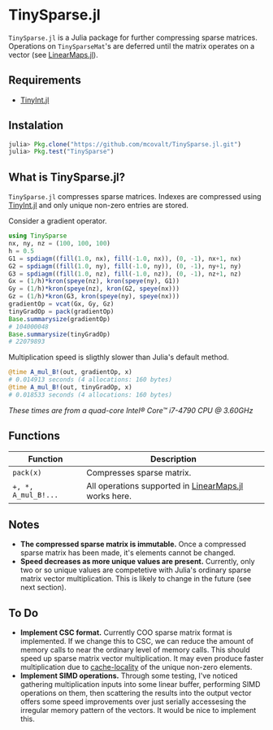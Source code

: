 # TinySparse.jl
`TinySparse.jl` is a Julia package for further compressing sparse matrices. Operations on `TinySparseMat`'s are deferred until the matrix operates on a vector (see [LinearMaps.jl](https://github.com/Jutho/LinearMaps.jl)).

## Requirements
* [TinyInt.jl](https://github.com/mcovalt/TinyInt.jl)

## Instalation
```julia
julia> Pkg.clone("https://github.com/mcovalt/TinySparse.jl.git")
julia> Pkg.test("TinySparse")
```

## What is TinySparse.jl?
`TinySparse.jl` compresses sparse matrices. Indexes are compressed using [TinyInt.jl](https://github.com/mcovalt/TinyInt.jl) and only unique non-zero entries are stored.

Consider a gradient operator.
```julia
using TinySparse
nx, ny, nz = (100, 100, 100)
h = 0.5
G1 = spdiagm((fill(1.0, nx), fill(-1.0, nx)), (0, -1), nx+1, nx)
G2 = spdiagm((fill(1.0, ny), fill(-1.0, ny)), (0, -1), ny+1, ny)
G3 = spdiagm((fill(1.0, nz), fill(-1.0, nz)), (0, -1), nz+1, nz)
Gx = (1/h)*kron(speye(nz), kron(speye(ny), G1))
Gy = (1/h)*kron(speye(nz), kron(G2, speye(nx)))
Gz = (1/h)*kron(G3, kron(speye(ny), speye(nx)))
gradientOp = vcat(Gx, Gy, Gz)
tinyGradOp = pack(gradientOp)
Base.summarysize(gradientOp)
# 104000048
Base.summarysize(tinyGradOp)
# 22079893
```
Multiplication speed is sligthly slower than Julia's default method.
```julia
@time A_mul_B!(out, gradientOp, x)
# 0.014913 seconds (4 allocations: 160 bytes)
@time A_mul_B!(out, tinyGradOp, x)
# 0.018533 seconds (4 allocations: 160 bytes)
```

*These times are from a quad-core Intel® Core™ i7-4790 CPU @ 3.60GHz*

## Functions
Function              | Description
--------------------- | ------------
`pack(x)`             | Compresses sparse matrix.
`+, *, A_mul_B!...`   | All operations supported in [LinearMaps.jl](https://github.com/Jutho/LinearMaps.jl) works here.

## Notes
* **The compressed sparse matrix is immutable.** Once a compressed sparse matrix has been made, it's elements cannot be changed.
* **Speed decreases as more unique values are present.** Currently, only two or so unique values are competetive with Julia's ordinary sparse matrix vector multiplication. This is likely to change in the future (see next section).

## To Do
* **Implement CSC format.** Currently COO sparse matrix format is implemented. If we change this to CSC, we can reduce the amount of memory calls to near the ordinary level of memory calls. This should speed up sparse matrix vector multiplication. It may even produce faster multiplication due to [cache-locality](https://en.wikipedia.org/wiki/Locality_of_reference) of the unique non-zero elements.
* **Implement SIMD operations.** Through some testing, I've noticed gathering multiplication inputs into some linear buffer, performing SIMD operations on them, then scattering the results into the output vector offers some speed improvements over just serially accessesing the irregular memory pattern of the vectors. It would be nice to implement this.
